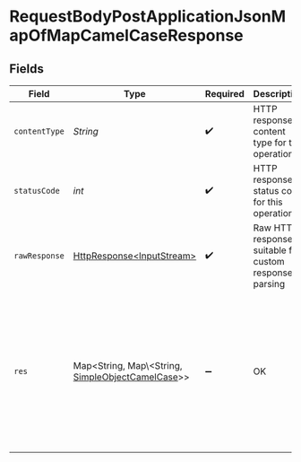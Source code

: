 # RequestBodyPostApplicationJsonMapOfMapCamelCaseResponse


## Fields

| Field                                                                                                                          | Type                                                                                                                           | Required                                                                                                                       | Description                                                                                                                    | Example                                                                                                                        |
| ------------------------------------------------------------------------------------------------------------------------------ | ------------------------------------------------------------------------------------------------------------------------------ | ------------------------------------------------------------------------------------------------------------------------------ | ------------------------------------------------------------------------------------------------------------------------------ | ------------------------------------------------------------------------------------------------------------------------------ |
| `contentType`                                                                                                                  | *String*                                                                                                                       | :heavy_check_mark:                                                                                                             | HTTP response content type for this operation                                                                                  |                                                                                                                                |
| `statusCode`                                                                                                                   | *int*                                                                                                                          | :heavy_check_mark:                                                                                                             | HTTP response status code for this operation                                                                                   |                                                                                                                                |
| `rawResponse`                                                                                                                  | [HttpResponse\<InputStream>](https://docs.oracle.com/en/java/javase/11/docs/api/java.net.http/java/net/http/HttpResponse.html) | :heavy_check_mark:                                                                                                             | Raw HTTP response; suitable for custom response parsing                                                                        |                                                                                                                                |
| `res`                                                                                                                          | Map\<String, Map\\<String, [SimpleObjectCamelCase](../../models/shared/SimpleObjectCamelCase.md)>>                             | :heavy_minus_sign:                                                                                                             | OK                                                                                                                             | {<br/>"mapElem1": {<br/>"subMapElem1": "...",<br/>"subMapElem2": "..."<br/>},<br/>"mapElem2": {<br/>"subMapElem1": "...",<br/>"subMapElem2": "..."<br/>}<br/>} |